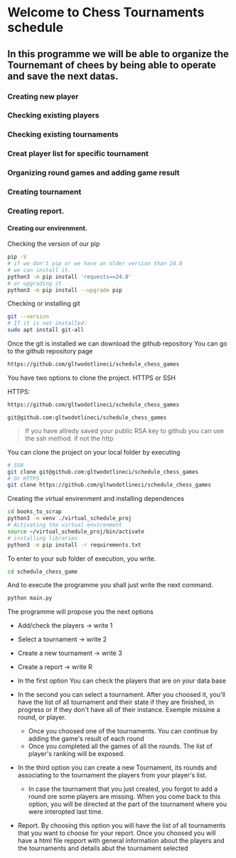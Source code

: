 # Welcome to Chess Tournaments schedule 

## In this programme we will be able to organize the Tournemant of chees by being able to operate and save the next datas.
### Creating new player
### Checking existing players
### Checking existing tournaments
### Creat player list for specific tournament
### Organizing round games and adding game result
### Creating tournament
### Creating report.


#### Creating our envirenment.
Checking the version of our pip
```bash
pip -V
# if we don't pip or we have an older version than 24.0
# we can install it.
python3 -m pip install 'requests==24.0'
# or upgrading it
python3 -m pip install --upgrade pip
```
Checking or installing git
```bash
git --version
# If it is not installed:
sudo apt install git-all
```
Once the git is installed we can download the github repository
You can go to the github repository page
```html
https://github.com/gltwodotlineci/schedule_chess_games
```

You have two options to clone the project. HTTPS or SSH

HTTPS:
```bash
https://github.com/gltwodotlineci/schedule_chess_games
```
```ssh
git@github.com:gltwodotlineci/schedule_chess_games
```
> If you have allredy saved your public RSA key to github you can use the ssh method. if not the http


You can clone the project on your local folder by executing
```bash
# SSH
git clone git@github.com:gltwodotlineci/schedule_chess_games
# Or HTTPS
git clone https://github.com/gltwodotlineci/schedule_chess_games
```

Creating the virtual envirenment and installing dependences
```bash
cd books_to_scrap
python3 -m venv ./virtual_schedule_proj
# Activating the virtual envirenment
source ~/virtual_schedule_proj/bin/activate
# installing libraries
python3 -m pip install -r requirements.txt
```

To enter to your sub folder of execution, you write.
```bash
cd schedule_chess_game
```
And to execute the programme you shall just write the next command.
```bash
python main.py
```

The programme will propose you the next  options

- Add/check the players   ->  write 1
- Select a tournament     ->  write 2
- Create a new tournament ->  write 3
- Create a report         ->  write R

- In the first option You can check the players that are on your data base
- In the second you can select a tournament. After you choosed it, you'll have the list of all tournament and their state if they are finished, in progress or if they don't have all of their instance. Exemple missine a round, or player.
    - Once you choosed one of the tournaments. You can continue by adding the game's result of each round
    - Once you completed all the games of all the rounds. The list of player's ranking will be exposed.
- In the third option you can create a new Tournament, its rounds and associating to the tournament the players from your player's list.
    - In case the tournament that you just created, you forgot to add a round ore some players are missing. When you come back to this option, you will be directed at the part of the tournament where you were interopted last time.
- Report. By choosing this option you will have the list of all tournaments that you want to choose for your report. Once you choosed you will have a html file repport with general information about the players and the tournaments and details abut the tournament selected
